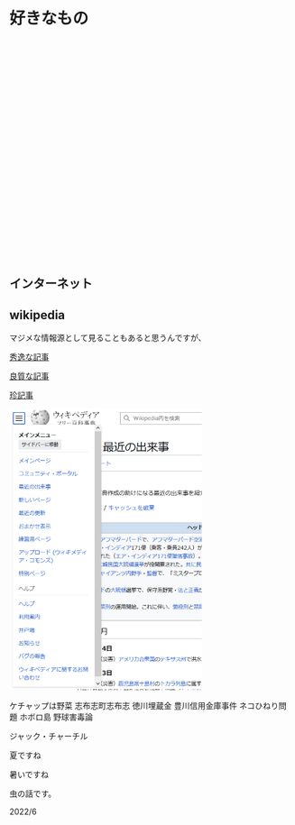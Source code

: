 # 好きなもの

<br><br><br><br><br><br><br><br><br><br><br>

<br><br><br><br><br><br><br><br><br><br><br>

## インターネット




## wikipedia

マジメな情報源として見ることもあると思うんですが、




[秀逸な記事](https://ja.wikipedia.org/wiki/Wikipedia:%E7%A7%80%E9%80%B8%E3%81%AA%E8%A8%98%E4%BA%8B)

[良質な記事](https://ja.wikipedia.org/wiki/Wikipedia:%E8%89%AF%E8%B3%AA%E3%81%AA%E8%A8%98%E4%BA%8B)

[珍記事](https://ja.wikipedia.org/wiki/Wikipedia:%E7%8F%8D%E9%A0%85%E7%9B%AE)



<img height="500" src="./image/menu.PNG">


ケチャップは野菜
志布志町志布志
徳川埋蔵金
豊川信用金庫事件
ネコひねり問題
ホボロ島
野球害毒論



ジャック・チャーチル



夏ですね


暑いですね


虫の話です。



2022/6
